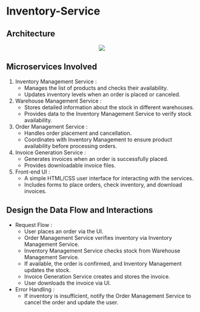 # Inventory-Service

## Architecture
<p align="center">
<img src= "https://github.com/user-attachments/assets/c4e6a506-cdce-48a4-b86b-17381d908d71" align = "center">
</p>

## Microservices Involved
<ol>
<li> Inventory Management Service : 
  <ul>
    <li>
      Manages the list of products and checks their availability.
    </li>
    <li>
      Updates inventory levels when an order is placed or canceled.
    </li>
  </ul>
    </li>

<li> Warehouse Management Service :
    <ul> 
      <li>
        Stores detailed information about the stock in different warehouses.</li>
    <li> Provides data to the Inventory Management Service to verify stock availability. </li>
        </ul>
<li> Order Management Service :
  <ul>
    <li> Handles order placement and cancellation.</li>
    <li>Coordinates with Inventory Management to ensure product availability before processing orders.</li>
  </ul>
  </li>
<li>Invoice Generation Service :
  <ul>
    <li>
    Generates invoices when an order is successfully placed.</li>
    <li> Provides downloadable invoice files.</li>
  </ul>
</li>
<li> Front-end UI :
  <ul>
    <li> A simple HTML/CSS user interface for interacting with the services. </li> 
    <li> Includes forms to place orders, check inventory, and download invoices. </li>
  </ul>
</li>
</ol>

## Design the Data Flow and Interactions

- Request Flow :
    - User places an order via the UI.
    - Order Management Service verifies inventory via Inventory Management Service.
    - Inventory Management Service checks stock from Warehouse Management Service.
    - If available, the order is confirmed, and Inventory Management updates the stock.
    - Invoice Generation Service creates and stores the invoice.
    - User downloads the invoice via UI.
- Error Handling :
    - If inventory is insufficient, notify the Order Management Service to cancel the order and update the user.
